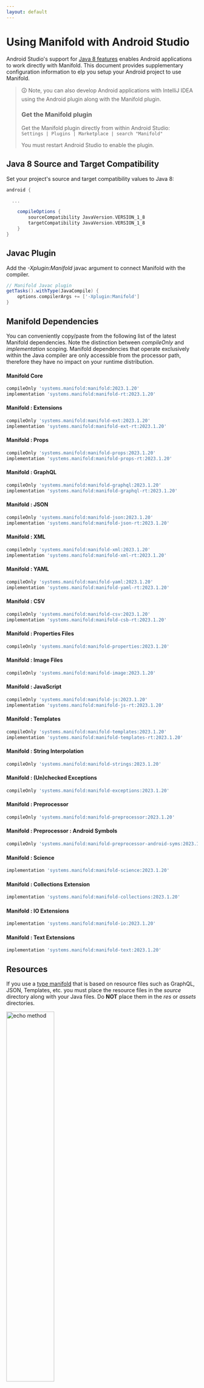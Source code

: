 ```yaml
---
layout: default
---
```


# Using Manifold with Android Studio

Android Studio's support for [Java 8 features](https://developer.android.com/studio/write/java8-support.html) enables
Android applications to work directly with Manifold. This document provides supplementary configuration information to
elp you setup your Android project to use Manifold.

>🛈 Note, you can also develop Android applications with IntelliJ IDEA using the Android plugin along with the Manifold
>plugin. 
>
>### Get the Manifold plugin
>Get the Manifold plugin directly from within Android Studio:
><br>
>`Settings | Plugins | Marketplace | search "Manifold"`
><br>
> 
>You must restart Android Studio to enable the plugin. 
 
## Java 8 Source and Target Compatibility 
Set your project's source and target compatibility values to Java 8:

```groovy
android {

  ...

    compileOptions {
        sourceCompatibility JavaVersion.VERSION_1_8
        targetCompatibility JavaVersion.VERSION_1_8
    }
}
```

## Javac Plugin
Add the *-Xplugin:Manifold* javac argument to connect Manifold with the compiler.

```groovy
// Manifold Javac plugin
getTasks().withType(JavaCompile) {
    options.compilerArgs += ['-Xplugin:Manifold']
}
```    

## Manifold Dependencies
You can conveniently copy/paste from the following list of the latest Manifold dependencies. Note the distinction
between *compileOnly* and *implementation* scoping. Manifold dependencies that operate exclusively within the
Java compiler are only accessible from the processor path, therefore they have no impact on your runtime distribution.

#### Manifold Core
```groovy
compileOnly 'systems.manifold:manifold:2023.1.20'
implementation 'systems.manifold:manifold-rt:2023.1.20'
```
#### Manifold : Extensions
```groovy
compileOnly 'systems.manifold:manifold-ext:2023.1.20'
implementation 'systems.manifold:manifold-ext-rt:2023.1.20'
```
#### Manifold : Props
```groovy
compileOnly 'systems.manifold:manifold-props:2023.1.20'
implementation 'systems.manifold:manifold-props-rt:2023.1.20'
```
#### Manifold : GraphQL
```groovy
compileOnly 'systems.manifold:manifold-graphql:2023.1.20'
implementation 'systems.manifold:manifold-graphql-rt:2023.1.20'
```
#### Manifold : JSON
```groovy
compileOnly 'systems.manifold:manifold-json:2023.1.20'
implementation 'systems.manifold:manifold-json-rt:2023.1.20'
```
#### Manifold : XML
```groovy
compileOnly 'systems.manifold:manifold-xml:2023.1.20'
implementation 'systems.manifold:manifold-xml-rt:2023.1.20'
```
#### Manifold : YAML
```groovy
compileOnly 'systems.manifold:manifold-yaml:2023.1.20'
implementation 'systems.manifold:manifold-yaml-rt:2023.1.20'
```
#### Manifold : CSV
```groovy
compileOnly 'systems.manifold:manifold-csv:2023.1.20'
implementation 'systems.manifold:manifold-csb-rt:2023.1.20'
```
#### Manifold : Properties Files
```groovy
compileOnly 'systems.manifold:manifold-properties:2023.1.20'
```
#### Manifold : Image Files
```groovy
compileOnly 'systems.manifold:manifold-image:2023.1.20'
```
#### Manifold : JavaScript
```groovy
compileOnly 'systems.manifold:manifold-js:2023.1.20'
implementation 'systems.manifold:manifold-js-rt:2023.1.20'
```
#### Manifold : Templates
```groovy
compileOnly 'systems.manifold:manifold-templates:2023.1.20'
implementation 'systems.manifold:manifold-templates-rt:2023.1.20'
```
#### Manifold : String Interpolation
```groovy
compileOnly 'systems.manifold:manifold-strings:2023.1.20'
```
#### Manifold : (Un)checked Exceptions
```groovy
compileOnly 'systems.manifold:manifold-exceptions:2023.1.20'
```
#### Manifold : Preprocessor
```groovy
compileOnly 'systems.manifold:manifold-preprocessor:2023.1.20'
```
#### Manifold : Preprocessor : Android Symbols
```groovy
compileOnly 'systems.manifold:manifold-preprocessor-android-syms:2023.1.20'
```
#### Manifold : Science
```groovy
implementation 'systems.manifold:manifold-science:2023.1.20'
```
#### Manifold : Collections Extension
```groovy
implementation 'systems.manifold:manifold-collections:2023.1.20'
```
#### Manifold : IO Extensions
```groovy
implementation 'systems.manifold:manifold-io:2023.1.20'
```
#### Manifold : Text Extensions
```groovy
implementation 'systems.manifold:manifold-text:2023.1.20'
```

## Resources

If you use a [type manifold](https://github.com/manifold-systems/manifold/tree/master/manifold-core-parent/manifold#the-big-picture)
that is based on resource files such as GraphQL, JSON, Templates, etc. you must place the resource files in the 
*source* directory along with your Java files.  Do **NOT** place them in the *res* or *assets* directories.
 
<p><img src="http://manifold.systems/images/android_resources.png" alt="echo method" width="50%" height="50%"/></p> 

## Preprocessor and build variant symbols

If you use the [preprocessor](https://github.com/manifold-systems/manifold/tree/master/manifold-deps-parent/manifold-preprocessor),
you can directly reference Android build variant symbols with the [manifold-preprocessor-android-syms](https://github.com/manifold-systems/manifold/tree/master/manifold-deps-parent/manifold-preprocessor-android-syms)
dependency.
```java
#if FLAVOR == "paid"
  @Override
  public void specialMethod(Foo foo) {
  ...
  }
#endif
```
build.gradle
```groovy
dependencies {
    ...
    compileOnly 'systems.manifold:manifold-preprocessor:2023.1.20'
    compileOnly 'systems.manifold:manifold-preprocessor-android-syms:2023.1.20'
}
```